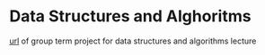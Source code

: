 # Data Structures and Alghoritms
[url](https://github.com/cse222-group5-term-project/Hospital-Automation-System "group term project") of group term project for data structures and algorithms lecture

